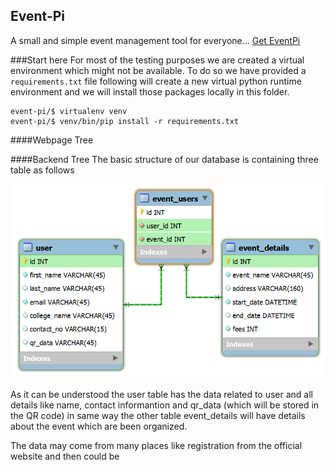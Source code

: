 ## Event-Pi

A small and simple event management tool for everyone...
[Get EventPi](http://geteventpi.com)

###Start here
For most of the testing purposes we are created a virtual environment which might not be available. To do so we have provided a ```requirements.txt``` file following will create a new virtual python runtime environment and we will install those packages locally in this folder.
```
event-pi/$ virtualenv venv
event-pi/$ venv/bin/pip install -r requirements.txt
```

####Webpage Tree



####Backend Tree
The basic structure of our database is containing three table as follows

![Database Overview](images/db_overview.png "Database Overview")

As it can be understood the user table has the data related to user and all details like name, contact informantion and qr_data (which will be stored in the QR code) in same way the other table event_details will have details about the event which are been organized.

The data may come from many places like registration from the official website and then could be 
